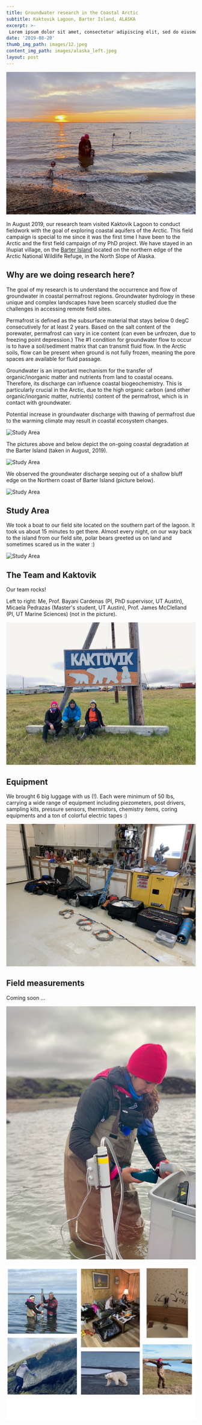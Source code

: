 ```yaml
---
title: Groundwater research in the Coastal Arctic
subtitle: Kaktovik Lagoon, Barter Island, ALASKA
excerpt: >-
 Lorem ipsum dolor sit amet, consectetur adipiscing elit, sed do eiusmod tempor incididunt ut labore et dolore magna aliqua. Ut enim ad minim veniam, quis nostrud exercitation ullamco laboris nisi ut aliquip ex ea commodo consequat. 
date: '2019-08-20'
thumb_img_path: images/12.jpeg
content_img_path: images/alaska_left.jpeg
layout: post
---
```


![An August sunset in Kaktovik, AK](/images/SunsetTransect.jpg)

In August 2019, our research team visited Kaktovik Lagoon to conduct fieldwork with the goal of exploring coastal aquifers of the Arctic. This field campaign is special to me since it was the first time I have been to the Arctic and the first field campaign of my PhD project. We have stayed in an Iñupiat village, on the [Barter Island](https://www.google.com/maps/place/Kaktovik,+AK/@70.130693,-143.6608197,5268m/data=!3m2!1e3!4b1!4m5!3m4!1s0x5118b4c239616e05:0x42a95e4c23c04751!8m2!3d70.1319444!4d-143.6238889) located on the northern edge of the Arctic National Wildlife Refuge, in the North Slope of Alaska. 

## Why are we doing research here?

The goal of my research is to understand the occurrence and flow of groundwater in coastal permafrost regions. Groundwater hydrology in these unique and complex landscapes have been scarcely studied due the challenges in accessing remote field sites.

Permafrost is defined as the subsurface material that stays below 0 degC consecutively for at least 2 years. Based on the salt content of the porewater, permafrost can vary in ice content (can even be unfrozen, due to freezing point depression.)  The #1 condition for groundwater flow to occur is to have a soil/sediment matrix that can transmit fluid flow. In the Arctic soils, flow can be present when ground is not fully frozen, meaning the pore spaces are available for fluid passage.

Groundwater is an important mechanism for the transfer of organic/inorganic matter and nutrients from land to coastal oceans. Therefore, its discharge can influence coastal biogeochemistry. This is particularly crucial in the Arctic, due to the high organic carbon (and other organic/inorganic matter, nutrients) content of the permafrost, which is in contact with groundwater. 

Potential increase in groundwater discharge with thawing of permafrost due to the warming climate may result in coastal ecosystem changes. 


![Study Area](/images/12.jpeg)

The pictures above and below depict the on-going coastal degradation at the Barter Island (taken in August, 2019).


![Study Area](/images/13.jpeg)

We observed the groundwater discharge seeping out of a shallow bluff edge on the Northern coast of Barter Island (picture below). 


![Study Area](/images/coastalerosion.jpeg)


## Study Area

We took a boat to our field site located on the southern part of the lagoon. It took us about 15 minutes to get there. Almost every night, on our way back to the island from our  field site, polar bears greeted us on land and sometimes scared us in the water :)

![Study Area](/images/AerialofTransect.png)

## The Team and Kaktovik 

Our team rocks! 

Left to right: Me, Prof. Bayani Cardenas (PI, PhD supervisor, UT Austin), Micaela Pedrazas (Master's student, UT Austin), Prof. James McClelland (PI, UT Marine Sciences) (not in the picture).

![Study Area](/images/team.jpeg)


## Equipment

We brought 6 big luggage with us (!). Each were minimum of 50 lbs, carrying a wide range of equipment including piezometers, post drivers, sampling kits, pressure sensors, thermistors, chemistry items, coring equipments and a ton of colorful electric tapes :)  

![Study Area](/images/equipment.jpeg)


## Field measurements

Coming soon ...

![Study Area](/images/sampling.jpeg)

![Study Area](/images/collage.JPG)

